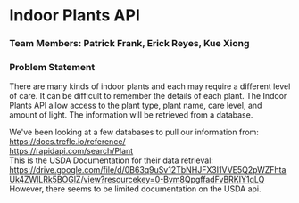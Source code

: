 # Indoor Plants API

### Team Members: Patrick Frank, Erick Reyes, Kue Xiong

### Problem Statement

There are many kinds of indoor plants and each may require a 
different level of care. It can be difficult to remember the 
details of each plant. The Indoor Plants API allow access to 
the plant type, plant name, care level, and amount of light. 
The information will be retrieved from a database.

We've been looking at a few databases to pull our information from: \
https://docs.trefle.io/reference/ \
https://rapidapi.com/search/Plant \
This is the USDA Documentation for their data retrieval:\
https://drive.google.com/file/d/0B63q9uSv12TbNHJFX3I1VVE5Q2pWZFhtaUk4ZWlLRk5BOGlZ/view?resourcekey=0-Bvm8QpgffadFvBRKIY1qLQ
However, there seems to be limited documentation on the USDA api.
